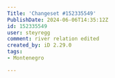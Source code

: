 ```yaml
---
Title: 'Changeset #152335549'
PublishDate: 2024-06-06T14:35:12Z
id: 152335549
user: steyregg
comment: river relation edited
created_by: iD 2.29.0
tags:
- Montenegro

---
```

